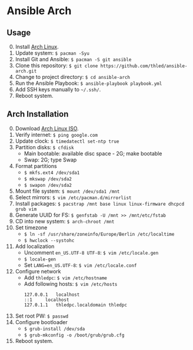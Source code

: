 # Ansible Arch

## Usage

0. Install [Arch Linux](#arch-installation).
0. Update system: `$ pacman -Syu`
0. Install Git and Ansible: `$ pacman -S git ansible`
0. Clone this repository: `$ git clone https://github.com/thled/ansible-arch.git`
0. Change to project directory: `$ cd ansible-arch`
0. Run the Ansible Playbook: `$ ansible-playbook playbook.yml`
0. Add SSH keys manually to `~/.ssh/`.
0. Reboot system.

## Arch Installation

0. Download [Arch Linux ISO][arch].
0. Verify internet: `$ ping google.com`
0. Update clock: `$ timedatectl set-ntp true`
0. Partition disks: `$ cfdisk`
    - Main bootable: available disc space - 2G; make bootable
    - Swap: 2G; type Swap
0. Format partitions
    - `$ mkfs.ext4 /dev/sda1`
    - `$ mkswap /dev/sda2`
    - `$ swapon /dev/sda2`
0. Mount file system: `$ mount /dev/sda1 /mnt`
0. Select mirrors: `$ vim /etc/pacman.d/mirrorlist`
0. Install packages: `$ pacstrap /mnt base linux linux-firmware dhcpcd grub vim`
0. Generate UUID for FS: `$ genfstab -U /mnt >> /mnt/etc/fstab`
0. CD into new system: `$ arch-chroot /mnt`
0. Set timezone
    - `$ ln -sf /usr/share/zoneinfo/Europe/Berlin /etc/localtime`
    - `$ hwclock --systohc`
0. Add localization
    - Uncomment `en_US.UTF-8 UTF-8`: `$ vim /etc/locale.gen`
    - `$ locale-gen`
    - Set `LANG=en_US.UTF-8`: `$ vim /etc/locale.conf`
0. Configure network
    - Add `thledpc`: `$ vim /etc/hostname`
    - Add following hosts: `$ vim /etc/hosts`
        ```shell
        127.0.0.1	localhost
        ::1		localhost
        127.0.1.1	thledpc.localdomain	thledpc
        ```
0. Set root PW: `$ passwd`
0. Configure bootloader
    - `$ grub-install /dev/sda`
    - `$ grub-mkconfig -o /boot/grub/grub.cfg`
0. Reboot system.

[arch]: https://www.archlinux.org/download/
